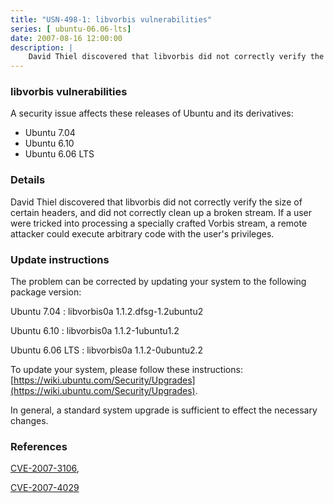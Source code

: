 ```yaml
---
title: "USN-498-1: libvorbis vulnerabilities"
series: [ ubuntu-06.06-lts]
date: 2007-08-16 12:00:00
description: |
    David Thiel discovered that libvorbis did not correctly verify the size of certain headers, and did not correctly clean up a broken stream. If a user were tricked into processing a specially crafted Vorbis stream, a remote attacker could execute arbitrary code with the user&#39;s privileges.
--- 
```

 
### libvorbis vulnerabilities

A security issue affects these releases of Ubuntu and its derivatives:

* Ubuntu 7.04
* Ubuntu 6.10
* Ubuntu 6.06 LTS

### Details

David Thiel discovered that libvorbis did not correctly verify the size of certain headers, and did not correctly clean up a broken stream. If a user were tricked into processing a specially crafted Vorbis stream, a remote attacker could execute arbitrary code with the user&#39;s privileges.

### Update instructions

The problem can be corrected by updating your system to the following package version:

Ubuntu 7.04
 : libvorbis0a <span>1.1.2.dfsg-1.2ubuntu2</span>

Ubuntu 6.10
 : libvorbis0a <span>1.1.2-1ubuntu1.2</span>

Ubuntu 6.06 LTS
 : libvorbis0a <span>1.1.2-0ubuntu2.2</span>

To update your system, please follow these instructions: [https://wiki.ubuntu.com/Security/Upgrades](https://wiki.ubuntu.com/Security/Upgrades).

In general, a standard system upgrade is sufficient to effect the necessary changes.

### References

 [CVE-2007-3106](http://people.ubuntu.com/~ubuntu-security/cve/CVE-2007-3106), 

 [CVE-2007-4029](http://people.ubuntu.com/~ubuntu-security/cve/CVE-2007-4029)
 
